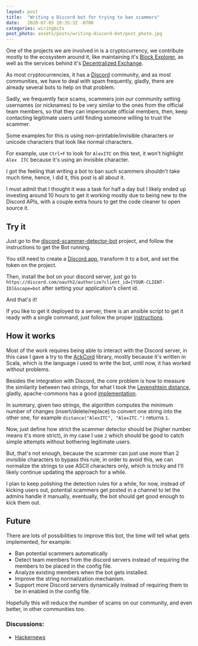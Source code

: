 ```yaml
---
layout: post
title:  "Writing a Discord bot for trying to ban scammers"
date:   2020-07-05 20:35:32 -0700
categories: wiringbits
post_photo: assets/posts/writing-discord-bot/post_photo.jpg
---
```


One of the projects we are involved in is a cryptocurrency, we contribute mostly to the ecosystem around it, like maintaining it's [Block Explorer](https://xsnexplorer.io), as well as the services behind it's [Decentralized Exchange](https://link.medium.com/aSEA6vMyj7).

As most cryptocurrencies, it has a [Discord](https://discord.com/) community, and as most communities, we have to deal with spam frequently, gladly, there are already several bots to help on that problem.

Sadly, we frequently face scams, scammers join our community setting usernames (or nicknames) to be very similar to the ones from the official team members, so that they can impersonate official members, then, keep contacting legitimate users until finding someone willing to trust the scammer.

Some examples for this is using non-printable/invisible characters or unicode characters that look like normal characters.

For example, use `Ctrl+F` to look for `AlexITC` on this text, it won't highlight `AlexㅤITC` because it's using an invisible character.

I got the feeling that writing a bot to ban such scammers shouldn't take much time, hence, I did it, this post is all about it.

I must admit that I thought it was a task for half a day but I likely ended up investing around 10 hours to get it working mostly due to being new to the Discord APIs, with a couple extra hours to get the code cleaner to open source it.


## Try it
Just go to the [discord-scammer-detector-bot](https://github.com/wiringbits/discord-scammer-detector-bot) project, and follow the instructions to get the Bot running.

You still need to create a [Discord app](https://discord.com/developers/applications), transform it to a bot, and set the token on the project.

Then, install the bot on your discord server, just go to `https://discord.com/oauth2/authorize?client_id=[YOUR-CLIENT-ID]&scope=bot` after setting your application's client id.

And that's it!

If you like to get it deployed to a server, there is an ansible script to get it ready with a single command, just follow the proper [instructions](https://github.com/wiringbits/discord-scammer-detector-bot/tree/master/infra/deployment).



## How it works

Most of the work requires being able to interact with the Discord server, in this case I gave a try to the [AckCord](https://github.com/Katrix/AckCord) library, mostly because it's written in Scala, which is the language i used to write the bot, until now, it has worked without problems.

Besides the integration with Discord, the core problem is how to measure the similarity between two strings, for what I took the [Levenshtein distance](https://en.wikipedia.org/wiki/Levenshtein_distance), gladly, apache-commons has a good [implementation](https://commons.apache.org/sandbox/commons-text/jacoco/org.apache.commons.text.similarity/LevenshteinDistance.java.html).

In summary, given two strings, the algorithm computes the minimum number of changes (insert/delete/replace) to convert one string into the other one, for example `distance("AlexITC", "AlexITC.")` returns `1`.

Now, just define how strict the scammer detector should be (higher number means it's more strict), in my case I use `2` which should be good to catch simple attempts without bothering legitimate users.

But, that's not enough, because the scammer can just use more than 2 invisible characters to bypass this rule, in order to avoid this, we can normalize the strings to use ASCII characters only, which is tricky and I'll likely continue updating the approach for a while.

I plan to keep polishing the detection rules for a while, for now, instead of kicking users out, potential scammers get posted in a channel to let the admins handle it manually, eventually, the bot should get good enough to kick them out.


## Future
There are lots of possibilities to improve this bot, the time will tell what gets implemented, for example:
- Ban potential scammers automatically
- Detect team members from the discord servers instead of requiring the members to be placed in the config file.
- Analyze existing members when the bot gets installed.
- Improve the string normalization mechanism.
- Support more Discord servers dynamically instead of requiring them to be in enabled in the config file.

Hopefully this will reduce the number of scams on our community, and even better, in other communities too.

### Discussions:
- [Hackernews](https://news.ycombinator.com/item?id=23747592)